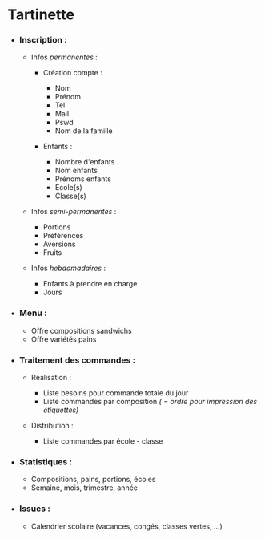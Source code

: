 #  Tartinette

  * ### Inscription :

    * Infos *permanentes* :

      * Création compte :
        * Nom
        * Prénom
        * Tel
        * Mail
        * Pswd
        * Nom de la famille

      * Enfants :
        * Nombre d'enfants
        * Nom enfants
        * Prénoms enfants
        * Ecole(s)
        * Classe(s)    

    * Infos *semi-permanentes* :
      * Portions
      * Préférences
      * Aversions
      * Fruits

    * Infos *hebdomadaires* :
      * Enfants à prendre en charge
      * Jours

  * ### Menu :

    * Offre compositions sandwichs
    * Offre variétés pains

  * ### Traitement des commandes :

    * Réalisation :
      * Liste besoins pour commande totale du jour
      * Liste commandes par composition *( = ordre pour impression des étiquettes)*

    * Distribution :
      * Liste commandes par école - classe

  * ### Statistiques :

    * Compositions, pains, portions, écoles
    * Semaine, mois, trimestre, année

  * ### Issues :

    * Calendrier scolaire (vacances, congés, classes vertes, ...)
